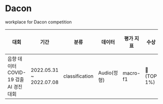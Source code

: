 # Dacon
workplace for Dacon competition

|대회|기간|분류|데이터|평가 지표|수상|Rank|결과물|
|---|---|---|----|--------|---|---|----|
|음향 데이터 COVID-19 검출 AI 경진대회|2022.05.31 ~ 2022.07.08|classification|Audio(정형)|macro-f1|👑(TOP 1%)|2/275|-|
